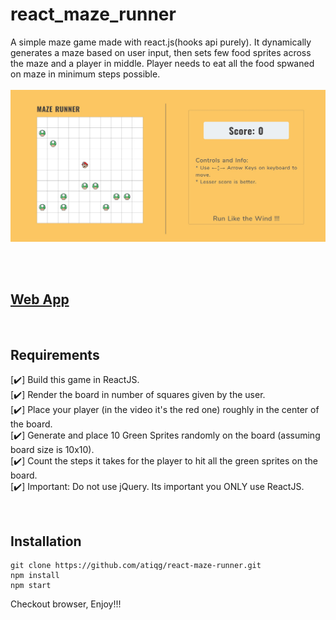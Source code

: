 # react_maze_runner
A simple maze game made with react.js(hooks api purely). It dynamically generates a maze based on user input, then sets few food sprites across the maze and a player in middle. Player needs to eat all the food spwaned on maze in minimum steps possible.      
</br>
[![screenshot](./src/assets/Screenshot.jpg)](https://github.com/atiqg/react-maze-runner)     

</br>
</br>

## [Web App](https://react-maze-runner.netlify.app/)

</br>

## Requirements
[✔️] Build this game in ReactJS.      
[✔️] Render the board in number of squares given by the user.       
[✔️] Place your player (in the video it's the red one) roughly in the center of the board.       
[✔️] Generate and place 10 Green Sprites randomly on the board (assuming board size is 10x10).      
[✔️] Count the steps it takes for the player to hit all the green sprites on the board.      
[✔️] Important: Do not use jQuery. Its important you ONLY use ReactJS.       

</br>

## Installation
```
git clone https://github.com/atiqg/react-maze-runner.git
npm install
npm start
```
Checkout browser, Enjoy!!!